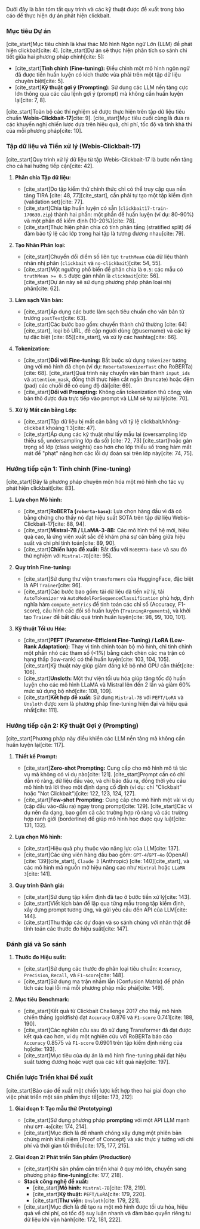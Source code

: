 Dưới đây là bản tóm tắt quy trình và các kỹ thuật được đề xuất trong báo cáo để thực hiện dự án phát hiện clickbait.

### **Mục tiêu Dự án**

[cite_start]Mục tiêu chính là khai thác Mô hình Ngôn ngữ Lớn (LLM) để phát hiện clickbait[cite: 4]. [cite_start]Dự án sẽ thực hiện phân tích so sánh chi tiết giữa hai phương pháp chính[cite: 5]:
* [cite_start]**Tinh chỉnh (Fine-tuning):** Điều chỉnh một mô hình ngôn ngữ đã được tiền huấn luyện có kích thước vừa phải trên một tập dữ liệu chuyên biệt[cite: 5].
* [cite_start]**Kỹ thuật gợi ý (Prompting):** Sử dụng các LLM nền tảng cực lớn thông qua các câu lệnh gợi ý (prompt) mà không cần huấn luyện lại[cite: 7, 8].

[cite_start]Toàn bộ các thí nghiệm sẽ được thực hiện trên tập dữ liệu tiêu chuẩn **Webis-Clickbait-17**[cite: 9]. [cite_start]Mục tiêu cuối cùng là đưa ra các khuyến nghị chiến lược dựa trên hiệu quả, chi phí, tốc độ và tính khả thi của mỗi phương pháp[cite: 10].

### **Tập dữ liệu và Tiền xử lý (Webis-Clickbait-17)**

[cite_start]Quy trình xử lý dữ liệu từ tập Webis-Clickbait-17 là bước nền tảng cho cả hai hướng tiếp cận[cite: 42].

1.  **Phân chia Tập dữ liệu:**
    * [cite_start]Do tập kiểm thử chính thức chỉ có thể truy cập qua nền tảng TIRA [cite: 48, 77][cite_start], cần phải tự tạo một tập kiểm định (validation set)[cite: 77].
    * [cite_start]Chia tập huấn luyện có sẵn (`clickbait17-train-170630.zip`) thành hai phần: một phần để huấn luyện (ví dụ: 80-90%) và một phần để kiểm định (10-20%)[cite: 78].
    * [cite_start]Thực hiện phân chia có tính phân tầng (stratified split) để đảm bảo tỷ lệ các lớp trong hai tập là tương đương nhau[cite: 79].

2.  **Tạo Nhãn Phân loại:**
    * [cite_start]Chuyển đổi điểm số liên tục `truthMean` của dữ liệu thành nhãn nhị phân (`clickbait` và `no-clickbait`)[cite: 54, 55].
    * [cite_start]Một ngưỡng phổ biến để phân chia là `0.5`: các mẫu có `truthMean >= 0.5` được gán nhãn là `clickbait`[cite: 56]. [cite_start]Dự án này sẽ sử dụng phương pháp phân loại nhị phân[cite: 62].

3.  **Làm sạch Văn bản:**
    * [cite_start]Áp dụng các bước làm sạch tiêu chuẩn cho văn bản từ trường `postText`[cite: 63].
    * [cite_start]Các bước bao gồm: chuyển thành chữ thường [cite: 64][cite_start], loại bỏ URL, đề cập người dùng (@username) và các ký tự đặc biệt [cite: 65][cite_start], và xử lý các hashtag[cite: 66].

4.  **Tokenization:**
    * [cite_start]**Đối với Fine-tuning:** Bắt buộc sử dụng `tokenizer` tương ứng với mô hình đã chọn (ví dụ: `RobertaTokenizerFast` cho RoBERTa)[cite: 68]. [cite_start]Quá trình này chuyển văn bản thành `input_ids` và `attention_mask`, đồng thời thực hiện cắt ngắn (truncate) hoặc đệm (pad) các chuỗi để có cùng độ dài[cite: 69].
    * [cite_start]**Đối với Prompting:** Không cần tokenization thủ công; văn bản thô được đưa trực tiếp vào prompt và LLM sẽ tự xử lý[cite: 70].

5.  **Xử lý Mất cân bằng Lớp:**
    * [cite_start]Tập dữ liệu bị mất cân bằng với tỷ lệ clickbait/không-clickbait khoảng 1:3[cite: 47].
    * [cite_start]Áp dụng các kỹ thuật như lấy mẫu lại (oversampling lớp thiểu số, undersampling lớp đa số) [cite: 72, 73] [cite_start]hoặc gán trọng số lớp (class weights) cao hơn cho lớp thiểu số trong hàm mất mát để "phạt" nặng hơn các lỗi dự đoán sai trên lớp này[cite: 74, 75].

### **Hướng tiếp cận 1: Tinh chỉnh (Fine-tuning)**

[cite_start]Đây là phương pháp chuyên môn hóa một mô hình cho tác vụ phát hiện clickbait[cite: 83].

1.  **Lựa chọn Mô hình:**
    * [cite_start]**RoBERTa (`roberta-base`):** Lựa chọn hàng đầu vì đã có bằng chứng cho thấy nó đạt hiệu suất SOTA trên tập dữ liệu Webis-Clickbait-17[cite: 88, 94].
    * [cite_start]**Mistral-7B / LLaMA-3-8B:** Các mô hình thế hệ mới, hiệu quả cao, là ứng viên xuất sắc để khám phá sự cân bằng giữa hiệu suất và chi phí tính toán[cite: 89, 90].
    * [cite_start]**Chiến lược đề xuất:** Bắt đầu với `RoBERTa-base` và sau đó thử nghiệm với `Mistral-7B`[cite: 95].

2.  **Quy trình Fine-tuning:**
    * [cite_start]Sử dụng thư viện `transformers` của HuggingFace, đặc biệt là API `Trainer`[cite: 96].
    * [cite_start]Các bước bao gồm: tải dữ liệu đã tiền xử lý, tải `AutoTokenizer` và `AutoModelForSequenceClassification` phù hợp, định nghĩa hàm `compute_metrics` để tính toán các chỉ số (Accuracy, F1-score), cấu hình các đối số huấn luyện (`TrainingArguments`), và khởi tạo `Trainer` để bắt đầu quá trình huấn luyện[cite: 98, 99, 100, 101].

3.  **Kỹ thuật Tối ưu Hóa:**
    * [cite_start]**PEFT (Parameter-Efficient Fine-Tuning) / LoRA (Low-Rank Adaptation):** Thay vì tinh chỉnh toàn bộ mô hình, chỉ tinh chỉnh một phần nhỏ các tham số (<1%) bằng cách chèn các ma trận có hạng thấp (low-rank) có thể huấn luyện[cite: 103, 104, 105]. [cite_start]Kỹ thuật này giúp giảm đáng kể bộ nhớ GPU cần thiết[cite: 106].
    * [cite_start]**Unsloth:** Một thư viện tối ưu hóa giúp tăng tốc độ huấn luyện cho các mô hình LLaMA và Mistral lên đến 2 lần và giảm 60% mức sử dụng bộ nhớ[cite: 108, 109].
    * [cite_start]**Kết hợp đề xuất:** Sử dụng `Mistral-7B` với `PEFT/LoRA` và `Unsloth` được xem là phương pháp fine-tuning hiện đại và hiệu quả nhất[cite: 111].

### **Hướng tiếp cận 2: Kỹ thuật Gợi ý (Prompting)**

[cite_start]Phương pháp này điều khiển các LLM nền tảng mà không cần huấn luyện lại[cite: 117].

1.  **Thiết kế Prompt:**
    * [cite_start]**Zero-shot Prompting:** Cung cấp cho mô hình mô tả tác vụ mà không có ví dụ nào[cite: 121]. [cite_start]Prompt cần có chỉ dẫn rõ ràng, dữ liệu đầu vào, và chỉ báo đầu ra, đồng thời yêu cầu mô hình trả lời theo một định dạng cố định (ví dụ: chỉ "Clickbait" hoặc "Not Clickbait")[cite: 122, 123, 124, 127].
    * [cite_start]**Few-shot Prompting:** Cung cấp cho mô hình một vài ví dụ (cặp đầu vào-đầu ra) ngay trong prompt[cite: 129]. [cite_start]Các ví dụ nên đa dạng, bao gồm cả các trường hợp rõ ràng và các trường hợp ranh giới (borderline) để giúp mô hình học được quy luật[cite: 131, 132].

2.  **Lựa chọn Mô hình:**
    * [cite_start]Hiệu quả phụ thuộc vào năng lực của LLM[cite: 137].
    * [cite_start]Các ứng viên hàng đầu bao gồm: `GPT-4`/`GPT-4o` (OpenAI) [cite: 139][cite_start], `Claude 3` (Anthropic) [cite: 140][cite_start], và các mô hình mã nguồn mở hiệu năng cao như `Mixtral` hoặc `LLaMA 3`[cite: 141].

3.  **Quy trình Đánh giá:**
    * [cite_start]Sử dụng tập kiểm định đã tạo ở bước tiền xử lý[cite: 143].
    * [cite_start]Viết kịch bản để lặp qua từng mẫu trong tập kiểm định, xây dựng prompt tương ứng, và gửi yêu cầu đến API của LLM[cite: 144].
    * [cite_start]Thu thập các dự đoán và so sánh chúng với nhãn thật để tính toán các thước đo hiệu suất[cite: 147].

### **Đánh giá và So sánh**

1.  **Thước đo Hiệu suất:**
    * [cite_start]Sử dụng các thước đo phân loại tiêu chuẩn: `Accuracy`, `Precision`, `Recall`, và `F1-score`[cite: 148].
    * [cite_start]Sử dụng ma trận nhầm lẫn (Confusion Matrix) để phân tích các loại lỗi mà mỗi phương pháp mắc phải[cite: 149].

2.  **Mục tiêu Benchmark:**
    * [cite_start]Kết quả từ Clickbait Challenge 2017 cho thấy mô hình chiến thắng (goldfish) đạt `Accuracy` 0.876 và `F1-score` 0.741[cite: 188, 190].
    * [cite_start]Các nghiên cứu sau đó sử dụng Transformer đã đạt được kết quả cao hơn, ví dụ một nghiên cứu với RoBERTa báo cáo `Accuracy` 0.8575 và `F1-score` 0.6901 trên tập kiểm định riêng của họ[cite: 193].
    * [cite_start]Mục tiêu của dự án là mô hình fine-tuning phải đạt hiệu suất tương đương hoặc vượt qua các kết quả này[cite: 197].

### **Chiến lược Triển khai Đề xuất**

[cite_start]Báo cáo đề xuất một chiến lược kết hợp theo hai giai đoạn cho việc phát triển một sản phẩm thực tế[cite: 173, 212]:

1.  **Giai đoạn 1: Tạo mẫu thử (Prototyping)**
    * [cite_start]Sử dụng phương pháp **prompting** với một API LLM mạnh như `GPT-4o`[cite: 174, 214].
    * [cite_start]Mục đích là để nhanh chóng xây dựng một phiên bản chứng minh khái niệm (Proof of Concept) và xác thực ý tưởng với chi phí và thời gian tối thiểu[cite: 175, 177, 215].

2.  **Giai đoạn 2: Phát triển Sản phẩm (Production)**
    * [cite_start]Khi sản phẩm cần triển khai ở quy mô lớn, chuyển sang phương pháp **fine-tuning**[cite: 177, 218].
    * **Stack công nghệ đề xuất:**
        * [cite_start]**Mô hình:** `Mistral-7B`[cite: 178, 219].
        * [cite_start]**Kỹ thuật:** `PEFT/LoRA`[cite: 179, 220].
        * [cite_start]**Thư viện:** `Unsloth`[cite: 179, 221].
    * [cite_start]Mục đích là để tạo ra một mô hình được tối ưu hóa, hiệu quả về chi phí, có tốc độ suy luận nhanh và đảm bảo quyền riêng tư dữ liệu khi vận hành[cite: 172, 181, 222].